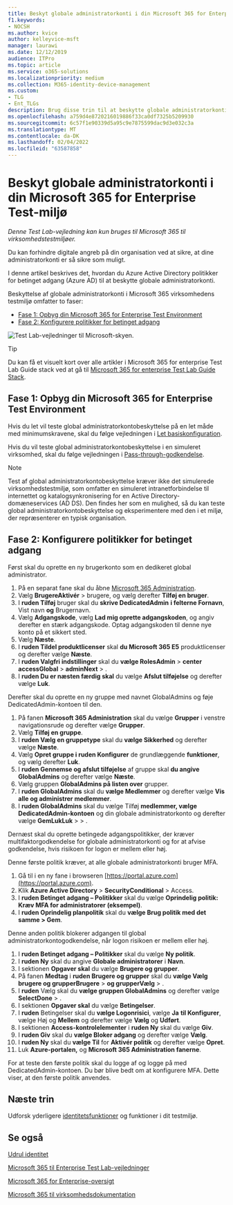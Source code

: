 ```yaml
---
title: Beskyt globale administratorkonti i din Microsoft 365 for Enterprise Test-miljø
f1.keywords:
- NOCSH
ms.author: kvice
author: kelleyvice-msft
manager: laurawi
ms.date: 12/12/2019
audience: ITPro
ms.topic: article
ms.service: o365-solutions
ms.localizationpriority: medium
ms.collection: M365-identity-device-management
ms.custom:
- TLG
- Ent_TLGs
description: Brug disse trin til at beskytte globale administratorkonti i Microsoft 365 for Enterprise Test Environment.
ms.openlocfilehash: a759d4e8720216019886f33ca0df7325b5209930
ms.sourcegitcommit: 6c57f1e90339d5a95c9e7875599dac9d3e032c3a
ms.translationtype: MT
ms.contentlocale: da-DK
ms.lasthandoff: 02/04/2022
ms.locfileid: "63587858"
---
```

# <a name="protect-global-administrator-accounts-in-your-microsoft-365-for-enterprise-test-environment"></a>Beskyt globale administratorkonti i din Microsoft 365 for Enterprise Test-miljø

*Denne Test Lab-vejledning kan kun bruges til Microsoft 365 til virksomhedstestmiljøer.*

Du kan forhindre digitale angreb på din organisation ved at sikre, at dine administratorkonti er så sikre som muligt. 

I denne artikel beskrives det, hvordan du Azure Active Directory politikker for betinget adgang (Azure AD) til at beskytte globale administratorkonti.

Beskyttelse af globale administratorkonti i Microsoft 365 virksomhedens testmiljø omfatter to faser:
- [Fase 1: Opbyg din Microsoft 365 for Enterprise Test Environment](#phase-1-build-out-your-microsoft-365-for-enterprise-test-environment)
- [Fase 2: Konfigurere politikker for betinget adgang](#phase-2-configure-conditional-access-policies)

![Test Lab-vejledninger til Microsoft-skyen.](../media/m365-enterprise-test-lab-guides/cloud-tlg-icon.png) 
    
> [!TIP]
> Du kan få et visuelt kort over alle artikler i Microsoft 365 for enterprise Test Lab Guide stack ved at gå til [Microsoft 365 for enterprise Test Lab Guide Stack](../downloads/Microsoft365EnterpriseTLGStack.pdf).

## <a name="phase-1-build-out-your-microsoft-365-for-enterprise-test-environment"></a>Fase 1: Opbyg din Microsoft 365 for Enterprise Test Environment

Hvis du let vil teste global administratorkontobeskyttelse på en let måde med minimumskravene, skal du følge vejledningen i [Let basiskonfiguration](lightweight-base-configuration-microsoft-365-enterprise.md).
  
Hvis du vil teste global administratorkontobeskyttelse i en simuleret virksomhed, skal du følge vejledningen i [Pass-through-godkendelse](pass-through-auth-m365-ent-test-environment.md).
  
> [!NOTE]
> Test af global administratorkontobeskyttelse kræver ikke det simulerede virksomhedstestmiljø, som omfatter en simuleret intranetforbindelse til internettet og katalogsynkronisering for en Active Directory-domæneservices (AD DS). Den findes her som en mulighed, så du kan teste global administratorkontobeskyttelse og eksperimentere med den i et miljø, der repræsenterer en typisk organisation. 
  
## <a name="phase-2-configure-conditional-access-policies"></a>Fase 2: Konfigurere politikker for betinget adgang

Først skal du oprette en ny brugerkonto som en dedikeret global administrator.

1. På en separat fane skal du åbne [Microsoft 365 Administration](https://admin.microsoft.com/).
2. Vælg **BrugereAktivér** >  brugere, og vælg derefter **Tilføj en bruger**.
3. I **ruden Tilføj** bruger skal du **skrive DedicatedAdmin** **i felterne Fornavn**, Vist navn **og** Brugernavn.
4. Vælg **Adgangskode**, vælg **Lad mig oprette adgangskoden**, og angiv derefter en stærk adgangskode. Optag adgangskoden til denne nye konto på et sikkert sted.
5. Vælg **Næste**.
6. I **ruden Tildel produktlicenser** skal **du Microsoft 365 E5** produktlicenser og derefter vælge **Næste**.
7. I **ruden Valgfri indstillinger** skal du **vælge RolesAdmin** >  **center accessGlobal** >  **adminNext** > .
8. I **ruden Du er næsten færdig skal** du vælge **Afslut tilføjelse** og derefter vælge **Luk**.

Derefter skal du oprette en ny gruppe med navnet GlobalAdmins og føje DedicatedAdmin-kontoen til den.

1. På fanen **Microsoft 365 Administration** skal du vælge **Grupper** i venstre navigationsrude og derefter vælge **Grupper**.
2. Vælg **Tilføj en gruppe**.
3. I **ruden Vælg en gruppetype** skal du **vælge Sikkerhed** og derefter vælge **Næste**.
4. Vælg **Opret gruppe i ruden Konfigurer** de grundlæggende **funktioner**, og vælg derefter **Luk**.
5. I **ruden Gennemse og afslut tilføjelse** af gruppe skal **du angive GlobalAdmins** og derefter vælge **Næste**.
7. Vælg gruppen **GlobalAdmins på listen over** grupper.
8. I **ruden GlobalAdmins** skal du **vælge Medlemmer** og derefter vælge **Vis alle og administrer medlemmer**.
9. I **ruden GlobalAdmins** skal du vælge Tilføj **medlemmer, vælge** **DedicatedAdmin-kontoen** og din globale administratorkonto og derefter vælge **GemLukLuk** >  > .

Dernæst skal du oprette betingede adgangspolitikker, der kræver multifaktorgodkendelse for globale administratorkonti og for at afvise godkendelse, hvis risikoen for logon er mellem eller høj.

Denne første politik kræver, at alle globale administratorkonti bruger MFA.

1. Gå til i en ny fane i browseren [https://portal.azure.com](https://portal.azure.com).
2. Klik **Azure Active Directory** >  **SecurityConditional** >  Access.
3. I **ruden Betinget adgang – Politikker** skal du vælge **Oprindelig politik: Kræv MFA for administratorer (eksempel)**.
4. I **ruden Oprindelig planpolitik** skal du **vælge Brug politik med det samme > Gem**.

Denne anden politik blokerer adgangen til global administratorkontogodkendelse, når logon risikoen er mellem eller høj.

1. I **ruden Betinget adgang – Politikker** skal du vælge **Ny politik**.
2. I **ruden Ny** skal du angive **Globale administratorer** i **Navn**.
3. I sektionen **Opgaver skal** du vælge **Brugere og grupper**.
4. På fanen **Medtag** i **ruden Brugere og grupper** skal du **vælge Vælg brugere og grupperBrugere** >  **og grupperVælg** > .
5. I **ruden** Vælg skal du **vælge gruppen GlobalAdmins** og derefter vælge **SelectDone** > .
6. I sektionen **Opgaver skal** du vælge **Betingelser**.
7. I **ruden** Betingelser skal du **vælge Logonrisici**, vælge **Ja** **til Konfigurer**, vælge Høj og  **Mellem** og derefter vælge **Vælg** og **Udført**.
8. I sektionen **Access-kontrolelementer** i **ruden Ny** skal du vælge **Giv**.
9. I **ruden Giv** skal du **vælge Bloker adgang** og derefter vælge **Vælg**.
10. I **ruden Ny** skal du **vælge Til** for **Aktivér politik** og derefter vælge **Opret**.
11. Luk **Azure-portalen,** og **Microsoft 365 Administration fanerne**.

For at teste den første politik skal du logge af og logge på med DedicatedAdmin-kontoen. Du bør blive bedt om at konfigurere MFA. Dette viser, at den første politik anvendes.

## <a name="next-step"></a>Næste trin

Udforsk yderligere [identitetsfunktioner](m365-enterprise-test-lab-guides.md#identity) og funktioner i dit testmiljø.

## <a name="see-also"></a>Se også

[Udrul identitet](deploy-identity-solution-overview.md)

[Microsoft 365 til Enterprise Test Lab-vejledninger](m365-enterprise-test-lab-guides.md)

[Microsoft 365 for Enterprise-oversigt](microsoft-365-overview.md)

[Microsoft 365 til virksomhedsdokumentation](/microsoft-365-enterprise/)